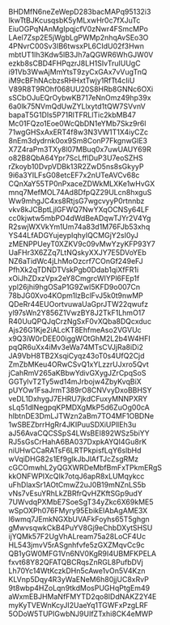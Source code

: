BHDMfN6neZeWepD283bacMAPq95132i3
IkwTtBJKcusqsbK5yMLxwHr0c7fXJuTc
EiuOGPqNAnMgIpqjcfV0zNwr4FSmcMPo
LAel7Zsp2E5jWgbLgPWMp2nhqAvSEo3O
4PNvrC00Sv3IB6twsxPL6CIdU02f3Hwn
mbtUT1lh3Kdw5lB3Jh7aQGWR6WhGJW0V
ezkb8sCBD4FHPqzrJ8LH1SIvTruIUUgC
i91Vb3WwAjMmYtsT9zyCxGAx7vVugTnQ
iM9cBFhNAcbzsRHHxtTwjy1RfTt4cIiU
V89R8T9ROhf068UU20S8HRb8GNNc6OXi
sSCbOJuEQrOybwKB717eNnOmz49hp39x
6a0lk75NVmQdUwZYLlxytd1tQW7SVvnV
bapaT5G1DIs5P71RlTFRLlTic2kbMB47
Mc01FQzo1Eoe0WcQbDN1eYMb7Skz9r6l
71wgGHSxAxERT4f8w3N3VW1T1X4iyCZc
8nEm3dydrnk0ox9Sm8ConP7FkgnwGlE3
X7Z4raPm3TXy8l07MBuq0x7uwUAUY69R
o82B8QbA64Ypr7ScLfflDuP3U7eoSZHS
rZkoyb10DvpVDBk13R2ZwD5ns8sGkyyP
9i6a3YILFsG08etcEF7x2nUTeAVCv68c
CQnXaY55TP0nPxaceZDWkMLXKe1wHvGX
mnq7MefMOL74Ad8DfpQZ29ULcn8hxguS
Ww9mhgJC4xs8RtjsG7wgcvyyP0rtnnbz
vkv8kJCBptLjlGFWQ7NwYXqOCNSy64LF
cc0kjwtw5mbPO4dWdBeADqwTJYr2V4Yg
R2swjWXVkYm1Um74a83d1M76FJb53xhq
YS44LfADGYujeypIqhyIQCMGjY2sI0yJ
zMENPPUeyT0XZKV9c09vMwYzyKFP93Y7
UaFHr3X6ZZq7LtNQskyXXJY7E5DVoYEb
NZ6aTidWc4jLhMoOzcrf7COnGf249eFJ
PfhXk2qTDNDTVskPgb0Ddab1qiXfFR1i
xOiJhZDxzVpx2eY8CmgrcWIYPl6FEp1f
ypl26jhi9hgOSaP1G9ZwI5KFD9o007Cn
78bJG0Xvo4KOpm1lzBclFvJ5k0t9nwMP
QDeRr44EUOortvuwaUaGprJTW22qwufz
yl97sWn2Y856Z1VwzBY8J2TkF1LhmO17
R40UuQPQJqCrzNgSxF0vXQba8DQcxduc
Ajs26G1Kje2iALcKT8EhfmeAso2VGVUc
x9Q3iW0rDEE00iggWOtGhM2L2b4W4HFI
pqQR6uXx4iMv3eWa74MTsCVJjRa8iDi2
JA9VbH8TB2XsqiCyqz43oT0s4UfQ2Cjd
ZmZbMKeu4ORwCSvQ1xYLzzrUJxro5Qvt
jCahRmV265aKBbwYdivGXygJZrCpqSoS
GGTylvT2Ty5wd14mJrbojw4ZbyKvqBiX
pUYOw1FsaJrmT389rO8CNVvyDxoBBHSY
veDL1DxhygJ7EHRU7jkdCFuxyMNNPXRY
sLq51dlNegpqKPMDXgMkP5d6ZuOg00cA
hIbtnDE3DmLJTWzn2aBm7TO4MF1OBDNe
1wSBEZbrrHgRr4JKIPuuSDXiUPllEh3u
aJ56AvaCQCSSpS4LWsBEI892WSz5biYY
RJ5sGsCrHahA6BA037DxpkAYQI4Gu8rK
niUHwCCaRATsF6LRTPkpisfLqY6slbHd
wVqiDHG82s1Ef9gIkJbJlAfTJcZsgRMz
cGCOmwhL2yQGXWRDeMbfBmFxTPkmERgS
kkONFWPIXcQIk7otqJ6apR8xLUMqykcc
uFhDlaxSr1AOtCmwZ2uJ0B19mNZnLS5b
vNs7vEsuYRhLkZBRfrQvHZKftSGp9udY
7UWvdqPXMbE7SoeSgT34yZkc6X69kME5
wSpOXPh076FMyry95EbikElAbAgAME3X
l6wmq7JEmkNGXbUVAFkFoyhs65T5ghgn
gMwvsqwkCkB4PuYV8Gj9eChbDXytSHSU
ijYQMk57F2UgVhALream75a28LoCF4Uc
HL543jmvV5rASgnhfvfe5zGXZMqvCc9c
QB1yGW0MFG1Vn6NV0KgR9I4UBMFKPELA
fxvt68Y82QFATQBCRqsZnRGL8PufbDVj
Lh70Yc14WtKczkDHn5cAwe1vOn5V4Kzn
KLVnp5Dqy4R3yWaENeM6h80jjUC8xRvP
9t8wbp4HZoLqn9tkdMosPUGHqPtgEm49
aWxmEBJHMaNfFMYTD2qo8IDdNAKZ2Y4E
myKyTVEWnKcyJI2UaeYq1TGWFxPzgLRF
5ODoW5TUPIGwbNJ9UIfZTxhi8CK4eMWP
